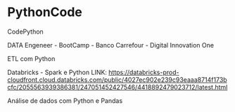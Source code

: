 # PythonCode
CodePython

DATA Engeneer - BootCamp - Banco Carrefour - Digital Innovation One

ETL com Python

Databricks - Spark e Python
LINK:
https://databricks-prod-cloudfront.cloud.databricks.com/public/4027ec902e239c93eaaa8714f173bcfc/2055563939386381/247051452427546/4418892479023712/latest.html

Análise de dados com Python e Pandas
